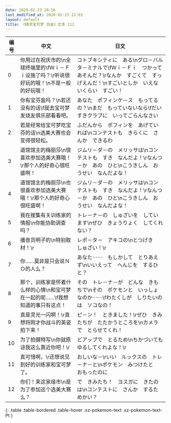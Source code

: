 ```yaml
---
date: 2020-02-23 20:56
last_modified_at: 2020-02-23 22:03
layout: default
title: 《精灵宝可梦 白金》文本 112
---
```

| 编号 | 中文 | 日文 |
| ---- | ---- | ---- |
| 0 | 你用过在祝庆市的\n全球终端里的\fＷｉ－Ｆｉ设施了吗？\r听说很好玩的哦！\n不是一般的好玩哦！ | コトブキシティに　ある\nグロ－バルタ－ミナルで\fＷｉ－Ｆｉ　つかって　あそんだ？\rなんか　すごくて　すっげえんだ！\nすごいとしか　いえないくらい　すごい！ |
| 1 | 你有宝芬盒吗？\n若还没有的话\f就去宝可梦发烧友俱乐部看看吧。 | あなた　ポフィンケ－ス　もってるの？\nまだ　もっていないなら\fだいすきクラブに　いってごらんなさい |
| 2 | 若是经常给宝可梦吃宝芬的话\n选美大赛也会变得很轻松。 | ふだんから　ポフィンを　あげていれば\nコンテストも　きらくに　さんか　できるわ |
| 3 | 道馆馆主的梅丽莎\n很喜欢参加选美大赛哦！\r那个人的好奇心很旺盛啊！ | ジムリ－ダ－の　メリッサは\nコンテストも　すき　なんだよ！\rなんつ－か　あの　ひと\nこうきしん　おうせい　なんだよな！ |
| 4 | 道馆馆主的梅丽莎\n也很喜欢参加选美大赛哦！\r那个人的好奇心很旺盛啊！ | ジムリ－ダ－の　メリッサは\nコンテストも　すき　なんだよ！\rなんつ－か　あの　ひと\nこうきしん　おうせい　なんだよな！ |
| 5 | 我在搜集有关训练家的情报\n你能协助调查吗？ | トレ－ナ－の　しゅざいを　しています\nぜひ　きょうりょく　してくれない？ |
| 6 | 播音员明子的\n特别取材！\r | レポ－タ－　アキコの\nとつげき　しゅざい！\r |
| 7 | 你……莫非是只会说ＮＯ的人么？ | あなた⋯⋯　もしかして　とりあえず\nいいえって　へんじを　するひと？ |
| 8 | 那个，训练家是怀着什么样的心情\n和宝可梦在一起的呢……\f我想知道的事只有这点！ | その　トレ－ナ－が　どんな　きもちで\nその　ポケモンと　いっしょなのか⋯⋯\fわたくしが　しりたいのは　ソコなの！ |
| 9 | 真是灵光一闪啊！\r真想将刚才你战斗的英姿拍下来！ | ピ－ン！　ときました！\rぜひ　きみたちが　たたかうところを\nカメラで　とらせてくれ！ |
| 10 | 为了拍摄特写\n你就原谅我这么靠近你吧！\r | どアップで　とるため\nちかづいても　ゆるしてくれよな！\r |
| 11 | 真可惜啊，\r还想说见到好的训练家和宝可梦了。 | おしいな－\rいい　ルックスの　トレ－ナ－と\nポケモン　みつけたと　おもったのに |
| 12 | 你们！来这家缘市\n是为了参加这个选美大赛么？ | で　きみたち！　ヨスガに　きたのは\nコンテストに　さんか　するためかい？ |
{: .table .table-bordered .table-hover .xz-pokemon-text .xz-pokemon-text-Pt }